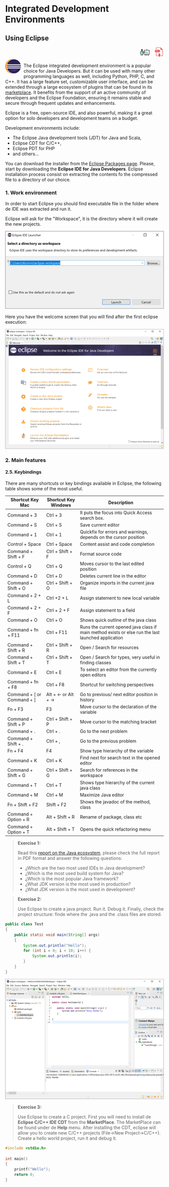 # Integrated Development Environments

## Using Eclipse

<div style="text-align: right">
<a target="_blank" href="slides/02f.html"><img src="../../img/diapositivas.png" width="32" /></a>&nbsp;&nbsp;
<a target="_blank" href="02f.pdf"><img src="../../img/pdf.png" width="32" /></a>
</div>

<img src="../../img/ED_b1_tema02f_logo_eclipse.png" alt="Logo IntelliJ" width="10%" style="float:left;margin-right:8px;"/>

<!-- https://www.developer.com/java/eclipse-ide-review/ -->

The Eclipse integrated development environment is a popular choice for Java Developers. But it can be used with many other programming languages as well, including Python, PHP, C, and C++. It has a large feature set, customizable user interface, and can be extended through a large ecosystem of plugins that can be found in its [marketplace](https://marketplace.eclipse.org/). It benefits from the support of an active community of developers and the Eclipse Foundation, ensuring it remains stable and secure through frequent updates and enhancements.

Eclipse is a free, open-source IDE, and also powerful, making it a great option for solo developers and development teams on a budget.

Development environments include: 

* The Eclipse Java development tools (JDT) for Java and Scala, 
* Eclipse CDT for C/C++, 
* Eclipse PDT for PHP
* and others...

You can download the installer from the [Eclipse Packages page](https://www.eclipse.org/downloads/packages/). Please, start by downloading the **Eclipse IDE for Java Developers**. Eclipse installation process consist on extracting the contents fo the compressed file to a directory of our choice.


### 1. Work environment

In order to start Eclipse you should find executable file in the folder where de IDE was extracted and run it.

Eclipse will ask for the "Workspace", it is the directory where it will create the new projects.

<div align="center">
    <img src="../../img/ED_b1_tema02f_eclipse_workspace.png" alt="Eclipse workSpace" />
</div>

Here you have the welcome screen that you will find after the first eclipse execution:


<div align="center">
    <img src="../../img/ED_b1_tema02f_eclipse_initial_screen.png" alt="Eclipse workSpace" />
</div>

### 2. Main features


#### 2.5. Keybindings

There are many shortcuts or key bindings available in Eclipse, the following table shows some of the most useful.

| Shortcut Key Mac           | Shortcut Key Windows | Description                                                                                        |
|----------------------------|----------------------|----------------------------------------------------------------------------------------------------|
| Command + 3                | Ctrl + 3             | It puts the focus into Quick Access search box.                                                    |
| Command + S                | Ctrl + S             | Save current editor                                                                                |
| Command + 1                | Ctrl + 1             | Quickfix for errors and warnings, depends on the cursor position                                   |
| Control + Space            | Ctrl + Space         | Content assist and code completion                                                                 |
| Command + Shift + F        | Ctrl + Shift + F     | Format source code                                                                                 |
| Control + Q                | Ctrl + Q             | Moves cursor to the last edited position                                                           |
| Command + D                | Ctrl + D             | Deletes current line in the editor                                                                 |
| Command + Shift + O        | Ctrl + Shift + O     | Organize imports in the current java file                                                          |
| Command + 2 + L            | Ctrl +2 + L          | Assign statement to new local variable                                                             |
| Command + 2 + F            | Ctrl + 2 + F         | Assign statement to a field                                                                        |
| Command + O                | Ctrl + O             | Shows quick outline of the java class                                                              |
| Command + fn + F11         | Ctrl + F11           | Runs the current opened java class if main method exists or else run the last launched application |
| Command + Shift + R        | Ctrl + Shift + R     | Open / Search for resources                                                                        |
| Command + Shift + T        | Ctrl + Shift + T     | Open / Search for types, very useful in finding classes                                            |
| Command + E                | Ctrl + E             | To select an editor from the currently open editors                                                |
| Command + fn + F8          | Ctrl + F8            | Shortcut for switching perspectives                                                                |
| Command + [ or Command + ] | Alt + ← or Alt + →   | Go to previous/ next editor position in history                                                    |
| Fn + F3                    | F3                   | Move cursor to the declaration of the variable                                                     |
| Command + Shift + P        | Ctrl + Shift + P     | Move cursor to the matching bracket                                                                |
| Command + .                | Ctrl + .             | Go to the next problem                                                                             |
| Command + Shift + .        | Ctrl + ,             | Go to the previous problem                                                                         |
| Fn + F4                    | F4                   | Show type hierarchy of the variable                                                                |
| Command + K                | Ctrl + K             | Find next for search text in the opened editor                                                     |
| Command + Shift + G        | Ctrl + Shift + G     | Search for references in the workspace                                                             |
| Command + T                | Ctrl + T             | Shows type hierarchy of the current java class                                                     |
| Command + M                | Ctrl + M             | Maximize Java editor                                                                               |
| Fn + Shift + F2            | Shift + F2           | Shows the javadoc of the method, class                                                             |
| Command + Option + R       | Alt + Shift + R      | Rename of package, class etc                                                                       |
| Command + Option + T       | Alt + Shift + T      | Opens the quick refactoring menu                                                                   |




> **Exercise 1:**
> 
> Read this [report on the Java ecosystem](https://snyk.io/reports/jvm-ecosystem-report-2021/), please check the full report in PDF format and answer the following questions:
> 
> * ¿Which are the two most used IDEs in Java development?
> * ¿Which is the most used build system for Java?
> * ¿Which is the most popular Java framework?
> * ¿What JDK version is the most used in production?
> * ¿What JDK version is the most used in development?



> **Exercise 2:**
>
> Use Eclipse to create a java project. Run it. Debug it. Finally, check the project structure: finde where the .java and the .class files are stored.

```java
public class Test
{
    public static void main(String[] args)
    {
        System.out.println("Hello");
        for (int i = 0; i < 10; i++) {
			System.out.println(i);
		}
    }
}
```


<div align="center">
    <img src="../../img/ED_b1_tema02f_eclipse_hello.png" alt="Eclipse workSpace" />
</div>



> **Exercise 3:**
> 
> Use Eclipse to create a C project. First you will need to install de **Eclipse C/C++ IDE CDT** from the **MarketPlace**. The MarketPlace can be found under de **Help** menu. After installing the CDT, eclipse will allow you to create new C/C++ projects (File->New Project->C/C++). Create a hello world project, run it and debug it.

```c
#include <stdio.h>

int main()
{
    printf("Hello");
    return 0;
}
```
